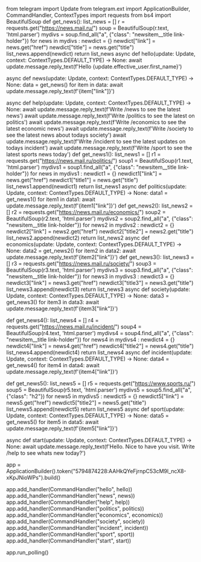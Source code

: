 from telegram import Update
from telegram.ext import ApplicationBuilder, CommandHandler, ContextTypes
import requests
from bs4 import BeautifulSoup
def get_news():
    list_news = []
    r = requests.get("https://news.mail.ru/")
    soup = BeautifulSoup(r.text, 'html.parser')
    mydivs = soup.find_all("a", {"class": "newsitem__title link-holder"})
    for news in mydivs :
        newdict = {}
        newdict["link"] = news.get("href")
        newdict["title"] = news.get("title")
        list_news.append(newdict)
    return list_news
async def hello(update: Update, context: ContextTypes.DEFAULT_TYPE) -> None:
    await update.message.reply_text(f'Hello {update.effective_user.first_name}')

async def news(update: Update, context: ContextTypes.DEFAULT_TYPE) -> None:
    data = get_news()
    for item in data:
        await update.message.reply_text(f'{item["link"]}')

async def help(update: Update, context: ContextTypes.DEFAULT_TYPE) -> None:
    await update.message.reply_text(f'Write /news to see the latest news')
    await update.message.reply_text(f'Write /politics to see the latest on politics')
    await update.message.reply_text(f'Write /economics to see the latest economic news')
    await update.message.reply_text(f'Write /society to see the latest news about todays society')
    await update.message.reply_text(f'Write /incident to see the latest updates on todays incident')
    await update.message.reply_text(f'Write /sport to see the latest sports news today')
def get_news1():
    list_news1 = []
    r1 = requests.get("https://news.mail.ru/politics/")
    soup1 = BeautifulSoup(r1.text, 'html.parser')
    mydivs1 = soup1.find_all("a", {"class": "newsitem__title link-holder"})
    for news in mydivs1 :
        newdict1 = {}
        newdict1["link"] = news.get("href")
        newdict1["title1"] = news.get("title")
        list_news1.append(newdict1)
    return list_news1
async def politics(update: Update, context: ContextTypes.DEFAULT_TYPE) -> None:
    data1 = get_news1()
    for item1 in data1:
        await update.message.reply_text(f'{item1["link"]}')
def get_news2():
    list_news2 = []
    r2 = requests.get("https://news.mail.ru/economics/")
    soup2 = BeautifulSoup(r2.text, 'html.parser')
    mydivs2 = soup2.find_all("a", {"class": "newsitem__title link-holder"})
    for news2 in mydivs2 :
        newdict2 = {}
        newdict2["link"] = news2.get("href")
        newdict2["title2"] = news2.get("title")
        list_news2.append(newdict2)
    return list_news2
async def economics(update: Update, context: ContextTypes.DEFAULT_TYPE) -> None:
    data2 = get_news2()
    for item2 in data2:
        await update.message.reply_text(f'{item2["link"]}')
def get_news3():
    list_news3 = []
    r3 = requests.get("https://news.mail.ru/society/")
    soup3 = BeautifulSoup(r3.text, 'html.parser')
    mydivs3 = soup3.find_all("a", {"class": "newsitem__title link-holder"})
    for news3 in mydivs3 :
        newdict3 = {}
        newdict3["link"] = news3.get("href")
        newdict3["title3"] = news3.get("title")
        list_news3.append(newdict3)
    return list_news3
async def society(update: Update, context: ContextTypes.DEFAULT_TYPE) -> None:
    data3 = get_news3()
    for item3 in data3:
        await update.message.reply_text(f'{item3["link"]}')

def get_news4():
    list_news4 = []
    r4 = requests.get("https://news.mail.ru/incident/")
    soup4 = BeautifulSoup(r4.text, 'html.parser')
    mydivs4 = soup4.find_all("a", {"class": "newsitem__title link-holder"})
    for news4 in mydivs4 :
        newdict4 = {}
        newdict4["link"] = news4.get("href")
        newdict4["title2"] = news4.get("title")
        list_news4.append(newdict4)
    return list_news4
async def incident(update: Update, context: ContextTypes.DEFAULT_TYPE) -> None:
    data4 = get_news4()
    for item4 in data4:
        await update.message.reply_text(f'{item4["link"]}')

def get_news5():
    list_news5 = []
    r5 = requests.get("https://www.sports.ru/")
    soup5 = BeautifulSoup(r5.text, 'html.parser')
    mydivs5 = soup5.find_all("a", {"class": "h2"})
    for news5 in mydivs5 :
        newdict5 = {}
        newdict5["link"] = news5.get("href")
        newdict5["title2"] = news5.get("title")
        list_news5.append(newdict5)
    return list_news5
async def sport(update: Update, context: ContextTypes.DEFAULT_TYPE) -> None:
    data5 = get_news5()
    for item5 in data5:
        await update.message.reply_text(f'{item5["link"]}')

async def start(update: Update, context: ContextTypes.DEFAULT_TYPE) -> None:
    await update.message.reply_text(f'Hello. Nice to have you visit. Write /help to see whats new today?')

app = ApplicationBuilder().token("5794874228:AAHkQYeFjrnpC53cM9l_ncX8-xKpJNioWPs").build()

app.add_handler(CommandHandler("hello", hello))
app.add_handler(CommandHandler("news", news))
app.add_handler(CommandHandler("help", help))
app.add_handler(CommandHandler("politics", politics))
app.add_handler(CommandHandler("economics", economics))
app.add_handler(CommandHandler("society", society))
app.add_handler(CommandHandler("incident", incident))
app.add_handler(CommandHandler("sport", sport))
app.add_handler(CommandHandler("start", start))

app.run_polling()
